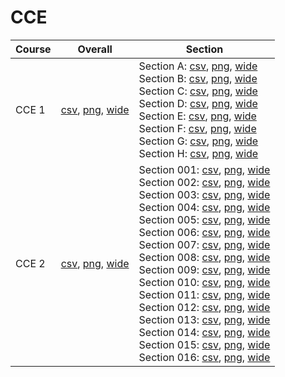 # CCE

| Course | Overall | Section |
| ------ | ------- | ------- |
| CCE 1 | [csv](https://github.com/UCSD-Historical-Enrollment-Data/2024Fall/blob/main/overall/CCE%201.csv), [png](https://raw.githubusercontent.com/UCSD-Historical-Enrollment-Data/2024Fall/main/plot_overall/CCE%201.png), [wide](https://raw.githubusercontent.com/UCSD-Historical-Enrollment-Data/2024Fall/main/plot_overall_wide/CCE%201.png) | Section A: [csv](https://github.com/UCSD-Historical-Enrollment-Data/2024Fall/blob/main/section/CCE%201_A.csv), [png](https://raw.githubusercontent.com/UCSD-Historical-Enrollment-Data/2024Fall/main/plot_section/CCE%201_A.png), [wide](https://raw.githubusercontent.com/UCSD-Historical-Enrollment-Data/2024Fall/main/plot_section_wide/CCE%201_A.png)<br>Section B: [csv](https://github.com/UCSD-Historical-Enrollment-Data/2024Fall/blob/main/section/CCE%201_B.csv), [png](https://raw.githubusercontent.com/UCSD-Historical-Enrollment-Data/2024Fall/main/plot_section/CCE%201_B.png), [wide](https://raw.githubusercontent.com/UCSD-Historical-Enrollment-Data/2024Fall/main/plot_section_wide/CCE%201_B.png)<br>Section C: [csv](https://github.com/UCSD-Historical-Enrollment-Data/2024Fall/blob/main/section/CCE%201_C.csv), [png](https://raw.githubusercontent.com/UCSD-Historical-Enrollment-Data/2024Fall/main/plot_section/CCE%201_C.png), [wide](https://raw.githubusercontent.com/UCSD-Historical-Enrollment-Data/2024Fall/main/plot_section_wide/CCE%201_C.png)<br>Section D: [csv](https://github.com/UCSD-Historical-Enrollment-Data/2024Fall/blob/main/section/CCE%201_D.csv), [png](https://raw.githubusercontent.com/UCSD-Historical-Enrollment-Data/2024Fall/main/plot_section/CCE%201_D.png), [wide](https://raw.githubusercontent.com/UCSD-Historical-Enrollment-Data/2024Fall/main/plot_section_wide/CCE%201_D.png)<br>Section E: [csv](https://github.com/UCSD-Historical-Enrollment-Data/2024Fall/blob/main/section/CCE%201_E.csv), [png](https://raw.githubusercontent.com/UCSD-Historical-Enrollment-Data/2024Fall/main/plot_section/CCE%201_E.png), [wide](https://raw.githubusercontent.com/UCSD-Historical-Enrollment-Data/2024Fall/main/plot_section_wide/CCE%201_E.png)<br>Section F: [csv](https://github.com/UCSD-Historical-Enrollment-Data/2024Fall/blob/main/section/CCE%201_F.csv), [png](https://raw.githubusercontent.com/UCSD-Historical-Enrollment-Data/2024Fall/main/plot_section/CCE%201_F.png), [wide](https://raw.githubusercontent.com/UCSD-Historical-Enrollment-Data/2024Fall/main/plot_section_wide/CCE%201_F.png)<br>Section G: [csv](https://github.com/UCSD-Historical-Enrollment-Data/2024Fall/blob/main/section/CCE%201_G.csv), [png](https://raw.githubusercontent.com/UCSD-Historical-Enrollment-Data/2024Fall/main/plot_section/CCE%201_G.png), [wide](https://raw.githubusercontent.com/UCSD-Historical-Enrollment-Data/2024Fall/main/plot_section_wide/CCE%201_G.png)<br>Section H: [csv](https://github.com/UCSD-Historical-Enrollment-Data/2024Fall/blob/main/section/CCE%201_H.csv), [png](https://raw.githubusercontent.com/UCSD-Historical-Enrollment-Data/2024Fall/main/plot_section/CCE%201_H.png), [wide](https://raw.githubusercontent.com/UCSD-Historical-Enrollment-Data/2024Fall/main/plot_section_wide/CCE%201_H.png) |
| CCE 2 | [csv](https://github.com/UCSD-Historical-Enrollment-Data/2024Fall/blob/main/overall/CCE%202.csv), [png](https://raw.githubusercontent.com/UCSD-Historical-Enrollment-Data/2024Fall/main/plot_overall/CCE%202.png), [wide](https://raw.githubusercontent.com/UCSD-Historical-Enrollment-Data/2024Fall/main/plot_overall_wide/CCE%202.png) | Section 001: [csv](https://github.com/UCSD-Historical-Enrollment-Data/2024Fall/blob/main/section/CCE%202_001.csv), [png](https://raw.githubusercontent.com/UCSD-Historical-Enrollment-Data/2024Fall/main/plot_section/CCE%202_001.png), [wide](https://raw.githubusercontent.com/UCSD-Historical-Enrollment-Data/2024Fall/main/plot_section_wide/CCE%202_001.png)<br>Section 002: [csv](https://github.com/UCSD-Historical-Enrollment-Data/2024Fall/blob/main/section/CCE%202_002.csv), [png](https://raw.githubusercontent.com/UCSD-Historical-Enrollment-Data/2024Fall/main/plot_section/CCE%202_002.png), [wide](https://raw.githubusercontent.com/UCSD-Historical-Enrollment-Data/2024Fall/main/plot_section_wide/CCE%202_002.png)<br>Section 003: [csv](https://github.com/UCSD-Historical-Enrollment-Data/2024Fall/blob/main/section/CCE%202_003.csv), [png](https://raw.githubusercontent.com/UCSD-Historical-Enrollment-Data/2024Fall/main/plot_section/CCE%202_003.png), [wide](https://raw.githubusercontent.com/UCSD-Historical-Enrollment-Data/2024Fall/main/plot_section_wide/CCE%202_003.png)<br>Section 004: [csv](https://github.com/UCSD-Historical-Enrollment-Data/2024Fall/blob/main/section/CCE%202_004.csv), [png](https://raw.githubusercontent.com/UCSD-Historical-Enrollment-Data/2024Fall/main/plot_section/CCE%202_004.png), [wide](https://raw.githubusercontent.com/UCSD-Historical-Enrollment-Data/2024Fall/main/plot_section_wide/CCE%202_004.png)<br>Section 005: [csv](https://github.com/UCSD-Historical-Enrollment-Data/2024Fall/blob/main/section/CCE%202_005.csv), [png](https://raw.githubusercontent.com/UCSD-Historical-Enrollment-Data/2024Fall/main/plot_section/CCE%202_005.png), [wide](https://raw.githubusercontent.com/UCSD-Historical-Enrollment-Data/2024Fall/main/plot_section_wide/CCE%202_005.png)<br>Section 006: [csv](https://github.com/UCSD-Historical-Enrollment-Data/2024Fall/blob/main/section/CCE%202_006.csv), [png](https://raw.githubusercontent.com/UCSD-Historical-Enrollment-Data/2024Fall/main/plot_section/CCE%202_006.png), [wide](https://raw.githubusercontent.com/UCSD-Historical-Enrollment-Data/2024Fall/main/plot_section_wide/CCE%202_006.png)<br>Section 007: [csv](https://github.com/UCSD-Historical-Enrollment-Data/2024Fall/blob/main/section/CCE%202_007.csv), [png](https://raw.githubusercontent.com/UCSD-Historical-Enrollment-Data/2024Fall/main/plot_section/CCE%202_007.png), [wide](https://raw.githubusercontent.com/UCSD-Historical-Enrollment-Data/2024Fall/main/plot_section_wide/CCE%202_007.png)<br>Section 008: [csv](https://github.com/UCSD-Historical-Enrollment-Data/2024Fall/blob/main/section/CCE%202_008.csv), [png](https://raw.githubusercontent.com/UCSD-Historical-Enrollment-Data/2024Fall/main/plot_section/CCE%202_008.png), [wide](https://raw.githubusercontent.com/UCSD-Historical-Enrollment-Data/2024Fall/main/plot_section_wide/CCE%202_008.png)<br>Section 009: [csv](https://github.com/UCSD-Historical-Enrollment-Data/2024Fall/blob/main/section/CCE%202_009.csv), [png](https://raw.githubusercontent.com/UCSD-Historical-Enrollment-Data/2024Fall/main/plot_section/CCE%202_009.png), [wide](https://raw.githubusercontent.com/UCSD-Historical-Enrollment-Data/2024Fall/main/plot_section_wide/CCE%202_009.png)<br>Section 010: [csv](https://github.com/UCSD-Historical-Enrollment-Data/2024Fall/blob/main/section/CCE%202_010.csv), [png](https://raw.githubusercontent.com/UCSD-Historical-Enrollment-Data/2024Fall/main/plot_section/CCE%202_010.png), [wide](https://raw.githubusercontent.com/UCSD-Historical-Enrollment-Data/2024Fall/main/plot_section_wide/CCE%202_010.png)<br>Section 011: [csv](https://github.com/UCSD-Historical-Enrollment-Data/2024Fall/blob/main/section/CCE%202_011.csv), [png](https://raw.githubusercontent.com/UCSD-Historical-Enrollment-Data/2024Fall/main/plot_section/CCE%202_011.png), [wide](https://raw.githubusercontent.com/UCSD-Historical-Enrollment-Data/2024Fall/main/plot_section_wide/CCE%202_011.png)<br>Section 012: [csv](https://github.com/UCSD-Historical-Enrollment-Data/2024Fall/blob/main/section/CCE%202_012.csv), [png](https://raw.githubusercontent.com/UCSD-Historical-Enrollment-Data/2024Fall/main/plot_section/CCE%202_012.png), [wide](https://raw.githubusercontent.com/UCSD-Historical-Enrollment-Data/2024Fall/main/plot_section_wide/CCE%202_012.png)<br>Section 013: [csv](https://github.com/UCSD-Historical-Enrollment-Data/2024Fall/blob/main/section/CCE%202_013.csv), [png](https://raw.githubusercontent.com/UCSD-Historical-Enrollment-Data/2024Fall/main/plot_section/CCE%202_013.png), [wide](https://raw.githubusercontent.com/UCSD-Historical-Enrollment-Data/2024Fall/main/plot_section_wide/CCE%202_013.png)<br>Section 014: [csv](https://github.com/UCSD-Historical-Enrollment-Data/2024Fall/blob/main/section/CCE%202_014.csv), [png](https://raw.githubusercontent.com/UCSD-Historical-Enrollment-Data/2024Fall/main/plot_section/CCE%202_014.png), [wide](https://raw.githubusercontent.com/UCSD-Historical-Enrollment-Data/2024Fall/main/plot_section_wide/CCE%202_014.png)<br>Section 015: [csv](https://github.com/UCSD-Historical-Enrollment-Data/2024Fall/blob/main/section/CCE%202_015.csv), [png](https://raw.githubusercontent.com/UCSD-Historical-Enrollment-Data/2024Fall/main/plot_section/CCE%202_015.png), [wide](https://raw.githubusercontent.com/UCSD-Historical-Enrollment-Data/2024Fall/main/plot_section_wide/CCE%202_015.png)<br>Section 016: [csv](https://github.com/UCSD-Historical-Enrollment-Data/2024Fall/blob/main/section/CCE%202_016.csv), [png](https://raw.githubusercontent.com/UCSD-Historical-Enrollment-Data/2024Fall/main/plot_section/CCE%202_016.png), [wide](https://raw.githubusercontent.com/UCSD-Historical-Enrollment-Data/2024Fall/main/plot_section_wide/CCE%202_016.png) |
